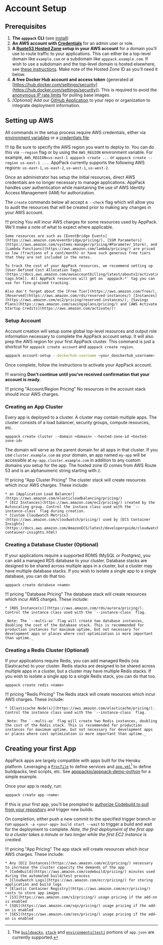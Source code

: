 # Account Setup

## Prerequisites

1. **The `apppack` CLI** (see [install](install.md))
2. **An AWS account with [Credentials](https://boto3.amazonaws.com/v1/documentation/api/latest/guide/credentials.html)** for an admin user or role.
3. **A [Ruote53 Hosted Zone](https://docs.aws.amazon.com/Route53/latest/DeveloperGuide/CreatingHostedZone.html) setup in your AWS account** for a domain you'll use to route traffic to your applications. This can either be a top-level domain like `example.com` or a subdomain like `apppack.example.com`. If wish to use a subdomain and the top-level domain is hosted elsewhere, see [these instructions](https://docs.aws.amazon.com/Route53/latest/DeveloperGuide/CreatingNewSubdomain.html). Make note of the Hosted Zone ID as you'll need it below.
4. **A free Docker Hub account and access token** (generated at [https://hub.docker.com/settings/security](https://hub.docker.com/settings/security)). This is required to avoid the [anonymous IP rate limits](https://docs.docker.com/docker-hub/download-rate-limit/) for pulling base images.
5. _[Optional]_ Add our [GitHub Application](https://github.com/apps/apppack-io) to your repo or organization to integrate deployment information.

## Setting up AWS

All commands in the setup process require AWS credentials, either via [environment variables](https://docs.aws.amazon.com/sdk-for-go/v1/developer-guide/configuring-sdk.html#environment-variables) or a [credentials file](https://docs.aws.amazon.com/sdk-for-go/v1/developer-guide/configuring-sdk.html#shared-credentials-file).

!!! tip
    Be sure to specify the AWS region you want to deploy to. You can do this via `--region` flag or by using the `AWS_REGION` environment variable. For example, `AWS_REGION=us-east-1 apppack create ...` or `apppack create --region us-east-1 ...`. AppPack currently supports the following AWS regions: `us-east-1`, `us-east-2`, `us-west-1`, `us-west-2`.

Once an administrator has setup the initial resources, direct AWS credentials are no longer necessary to manage applications. AppPack handles user authentication while maintaining the use of AWS Identity Access Management (IAM) for authorization.

The `create` commands below all accept a `--check` flag which will allow you to audit the resources that will be created prior to making any changes in your AWS account.

!!! pricing
    You will incur AWS charges for some resources used by AppPack. We'll make a note of what to expect where applicable.
    
    Some resources are such as [EventBridge Events](https://aws.amazon.com/eventbridge/pricing/), [SSM Parameters](https://aws.amazon.com/systems-manager/pricing/#Parameter_Store), and [Lambda Functions](https://aws.amazon.com/lambda/pricing/) are priced so low (fractions of a cent/month) or have such generous free tiers that they are not included in the notes.

    To track the cost of your AppPack resources, we recommend setting up [User-Defined Cost Allocation Tags](https://docs.aws.amazon.com/awsaccountbilling/latest/aboutv2/activating-tags.html). All AppPack resources will get an `apppack:*` tag you can use for fine-grained tracking.
    
    Also don't forget about the [Free Tier](https://aws.amazon.com/free/), [Reserved](https://aws.amazon.com/rds/reserved-instances/) [Instances](https://aws.amazon.com/ec2/pricing/reserved-instances/), [Savings Plans](https://aws.amazon.com/savingsplans/pricing/) and [AWS Activate Startup Credits](https://aws.amazon.com/activate/)!


### Setup Account

Account creation will setup some global top-level resources and output role information necessary to complete the AppPack account setup. It will also prep the AWS region for your first AppPack cluster. This command is just a shortcut for `apppack create account` and `apppack create region`.

```bash
apppack account-setup --dockerhub-username <your_doockerhub_username>
```

Once complete, follow the instructions to activate your AppPack account.

!!! warning
    **Don't continue until you've received confirmation that your account is ready.**

!!! pricing "Account/Region Pricing"
    No resources in the account stack should incur AWS charges.

### Creating an App Cluster

Every app is deployed to a cluster. A cluster may contain multiple apps. The cluster consists of a load balancer, security groups, compute resources, etc.

```
apppack create cluster --domain <domain> --hosted-zone-id <hosted-zone-id>
```

The domain will serve as the parent domain for all apps in that cluster. If you use `cluster.example.com` as your domain, an app named `my-app` will be accessible at `my-app.cluster.example.com` in addition to any custom domains you setup for the app. The hosted zone ID comes from AWS Route 53 and is an alphanumeric string starting with `Z`.

!!! pricing "App Cluster Pricing"
    The cluster stack will create resources which incur AWS charges. These include:
    
    * an [Application Load Balancer](https://aws.amazon.com/elasticloadbalancing/pricing/)
    * [EC2 Instances](https://aws.amazon.com/ec2/pricing/) created by the Autoscaling group. Control the instace class used with the `--instance-class` flag during creation.
    * [Custom Cloudwatch Metrics](https://aws.amazon.com/cloudwatch/pricing/) used by [ECS Container Insights](https://docs.aws.amazon.com/AmazonECS/latest/developerguide/cloudwatch-container-insights.html)

### Creating a Database Cluster (Optional)

If your applications require a supported RDMS (MySQL or Postgres), you can add a managed RDS database to your cluster. Database stacks are designed to be shared across multiple apps in a cluster, but a cluster may have multiple database stacks. If you wish to isolate a single app to a single database, you can do that too.

```
apppack create database <name>
```

!!! pricing "Database Pricing"
    The database stack will create resources which incur AWS charges. These include:

    * [RDS Instance(s)](https://aws.amazon.com/rds/aurora/pricing/). Control the instance class used with the `--instance-class` flag.

    _Note: The `--multi-az` flag will create two database instances, doubling the cost of the database stack. This is recommended for production instances for maximum uptime, but not necessary for development apps or places where cost optimization is more important than uptime._ 

### Creating a Redis Cluster (Optional)

If your applications require Redis, you can add managed Redis (via Elasticache) to your cluster. Redis stacks are designed to be shared across multiple apps in a cluster, but a cluster may have multiple Redis stacks. If you wish to isolate a single app to a single Redis stack, you can do that too.

```
apppack create redis <name>
```

!!! pricing "Redis Pricing"
    The Redis stack will create resources which incur AWS charges. These include:

    * [Elasticache Node(s)](https://aws.amazon.com/elasticache/pricing/). Control the instance class used with the `--instance-class` flag.

    _Note: The `--multi-az` flag will create two Redis instances, doubling the cost of the Redis stack. This is recommended for production instances for maximum uptime, but not necessary for development apps or places where cost optimization is more important than uptime._ 

## Creating your first App

AppPack apps are largely compatible with apps built for the Heroku platform. Leveraging a [`Procfile`](https://devcenter.heroku.com/articles/procfile) to define services and [`app.yml`](https://devcenter.heroku.com/articles/app-json-schema)[^1] to define buildpacks, test scripts, etc. See [apppackio/apppack-demo-python](https://github.com/apppackio/apppack-demo-python) for a simple example.

Once your app is ready, run:

```bash
apppack create app <name>
```

If this is your first app, you'll be prompted to [authorize Codebuild to pull from your repository](https://docs.aws.amazon.com/codebuild/latest/userguide/access-tokens.html) and trigger new builds.

On completion, either push a new commit to the specified trigger branch or run `apppack -a <your-app> build start --wait` to trigger a build and wait for the deployment to complete. _Note, the first deployment of the first app to a cluster takes a minute or two longer while the first EC2 instance is created._

!!! pricing "App Pricing"
    The app stack will create resources which incur AWS charges. These include:

    * Any [EC2 Instances](https://aws.amazon.com/ec2/pricing/) necessary to increase the cluster capacity the demands of the app
    * [CodeBuild](https://aws.amazon.com/codebuild/pricing/) minutes used during the automated build/test process
    * [Cloudwatch Logs](https://aws.amazon.com/ecr/pricing/) for storing application and build logs
    * [Elastic Container Registry](https://aws.amazon.com/ecr/pricing/) costs to store app images
    * [S3](https://aws.amazon.com/s3/pricing/) usage pricing if the add-on is enabled
    * [SQS](https://aws.amazon.com/sqs/pricing/) usage pricing if the add-on is enabled
    * [SES](https://aws.amazon.com/ses/pricing/) usage pricing if the add-on is enabled
    


[^1]: The [`buildpacks`](https://devcenter.heroku.com/articles/app-json-schema#buildpacks), [`stack`](https://devcenter.heroku.com/articles/app-json-schema#stack) and [`environments[test]`](https://devcenter.heroku.com/articles/app-json-schema#environments) portions of `app.json` are currently supported.
